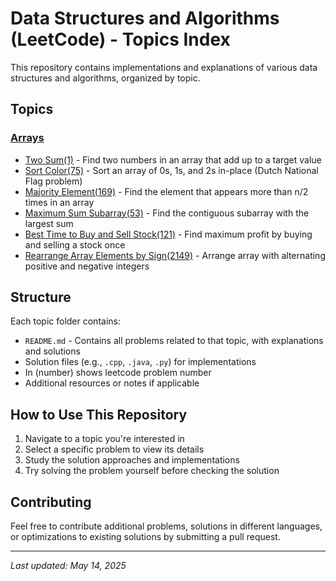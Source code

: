 # Data Structures and Algorithms (LeetCode) - Topics Index

This repository contains implementations and explanations of various data structures and algorithms, organized by topic.

## Topics

### [Arrays](/Arrays/README.md)

- [Two Sum(1)](/Arrays/README.md#1-two-sum) - Find two numbers in an array that add up to a target value
- [Sort Color(75)](/Arrays/README.md#2-sort-colors) - Sort an array of 0s, 1s, and 2s in-place (Dutch National Flag problem)
- [Majority Element(169)](/Arrays/README.md#majority-element) - Find the element that appears more than n/2 times in an array
- [Maximum Sum Subarray(53)](/Arrays/README.md#maximum-sum-subarray) - Find the contiguous subarray with the largest sum
- [Best Time to Buy and Sell Stock(121)](/Arrays/README.md#best-time-to-buy-and-sell-stock) - Find maximum profit by buying and selling a stock once
- [Rearrange Array Elements by Sign(2149)](/Arrays/README.md#rearrange-array-elements-by-sign) - Arrange array with alternating positive and negative integers

## Structure

Each topic folder contains:

- `README.md` - Contains all problems related to that topic, with explanations and solutions
- Solution files (e.g., `.cpp`, `.java`, `.py`) for implementations
- In (number) shows leetcode problem number
- Additional resources or notes if applicable

## How to Use This Repository

1. Navigate to a topic you're interested in
2. Select a specific problem to view its details
3. Study the solution approaches and implementations
4. Try solving the problem yourself before checking the solution

## Contributing

Feel free to contribute additional problems, solutions in different languages, or optimizations to existing solutions by submitting a pull request.

---

_Last updated: May 14, 2025_
